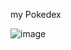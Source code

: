 my Pokedex


![image](https://user-images.githubusercontent.com/64916664/227739022-b6226bcb-dde5-453f-b256-d1ace002d414.png)
